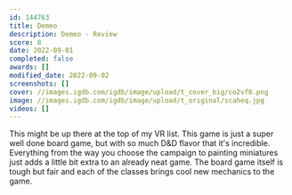 ```yaml
---
id: 144763
title: Demeo
description: Demeo - Review
score: 8
date: 2022-09-01
completed: false
awards: []
modified_date: 2022-09-02
screenshots: []
cover: //images.igdb.com/igdb/image/upload/t_cover_big/co2vf8.png
image: //images.igdb.com/igdb/image/upload/t_original/scaheq.jpg
videos: []
---
```

This might be up there at the top of my VR list. This game is just a super well done board game, but with so much D&D flavor that it's incredible. Everything from the way you choose the campaign to painting miniatures just adds a little bit extra to an already neat game. The board game itself is tough but fair and each of the classes brings cool new mechanics to the game.